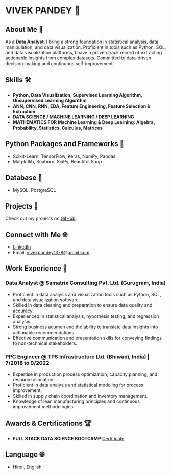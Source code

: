 # VIVEK PANDEY 🚀

## About Me 📌
As a **Data Analyst**, I bring a strong foundation in statistical analysis, data manipulation, and data visualization. Proficient in tools such as Python, SQL, and data visualization platforms, I have a proven track record of extracting actionable insights from complex datasets. Committed to data-driven decision-making and continuous self-improvement.

## Skills 🛠️
- **Python, Data Visualization, Supervised Learning Algorithm, Unsupervised Learning Algorithm**
- **ANN, CNN, RNN, EDA, Feature Engineering, Feature Selection & Extraction**
- **DATA SCIENCE / MACHINE LEARNING / DEEP LEARNING**
- **MATHEMATICS FOR Machine Learning & Deep Learning: Algebra, Probability, Statistics, Calculus, Matrices**

## Python Packages and Frameworks 🐍
- Scikit-Learn, TensorFlow, Keras, NumPy, Pandas
- Matplotlib, Seaborn, SciPy, Beautiful Soup

## Database 💽
- MySQL, PostgreSQL

## Projects 🚧
Check out my projects on [GitHub](https://github.com/Vipk8/vkrepo).

## Connect with Me 🌐
- [LinkedIn](linkedin.com/in/vivek-p-a10814102)
- Email: vivekpandey1378@gmail.com 

## Work Experience 💼
### Data Analyst @ Samatrix Consulting Pvt. Ltd. (Gurugram, India)
- Proficient in data analysis and visualization tools such as Python, SQL, and data visualization software.
- Skilled in data cleaning and preparation to ensure data quality and accuracy.
- Experienced in statistical analysis, hypothesis testing, and regression analysis.
- Strong business acumen and the ability to translate data insights into actionable recommendations.
- Effective communication and presentation skills for conveying findings to non-technical stakeholders.

### PPC Engineer @ TPS Infrastructure Ltd. (Bhiwadi, India) | 7/2018 to 9/2022
- Expertise in production process optimization, capacity planning, and resource allocation.
- Proficient in data analysis and statistical modeling for process improvement.
- Skilled in supply chain coordination and inventory management.
- Knowledge of lean manufacturing principles and continuous improvement methodologies.

## Awards & Certifications 🏆
- **FULL STACK DATA SCIENCE BOOTCAMP**
  [Certificate](https://learn.ineuron.ai/certificate/eaa3984d-c7da-4405-a5e0-3b93405c63c7)

## Language 🌐
- Hindi, English

